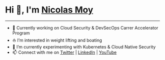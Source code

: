 # Hi 👋, I'm [Nicolas Moy](https://twitter.com/realnicolasmoy)
---
- 🚀 Currently working on Cloud Security & DevSecOps Carrer Accelerator Program
- ⛵️ I’m interested in weight lifting and boating
- 🌱 I’m currently experimenting with Kubernetes & Cloud Native Security
- 📫 Connect with me on [Twitter](https://twitter.com/realnicolasmoy) | [LinkedIn](https://linkedin.com/realnicolasmoy) | [YouTube](https://youtube.com/nicolasmoy)

<!---
cyb3rpr0/cyb3rpr0 is a ✨ special ✨ repository because its `README.md` (this file) appears on your GitHub profile.
You can click the Preview link to take a look at your changes.
--->
